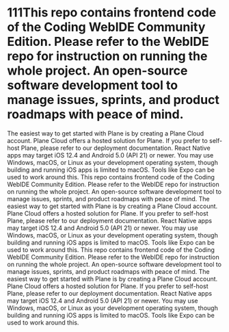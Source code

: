 # 111This repo contains frontend code of the Coding WebIDE Community Edition. Please refer to the WebIDE repo for instruction on running the  whole project. An open-source software development tool to manage issues, sprints, and product roadmaps with peace of mind.
The easiest way to get started with Plane is by creating a Plane Cloud account. Plane Cloud offers a hosted solution for Plane. If you prefer to self-host Plane, please refer to our deployment documentation.
React Native apps may target iOS 12.4 and Android 5.0 (API 21) or newer. You may use Windows, macOS, or Linux as your development operating system, though building and running iOS apps is limited to macOS. Tools like Expo can be used to work around this.
This repo contains frontend code of the Coding WebIDE Community Edition. Please refer to the WebIDE repo for instruction on running the  whole project. An open-source software development tool to manage issues, sprints, and product roadmaps with peace of mind.
The easiest way to get started with Plane is by creating a Plane Cloud account. Plane Cloud offers a hosted solution for Plane. If you prefer to self-host Plane, please refer to our deployment documentation.
React Native apps may target iOS 12.4 and Android 5.0 (API 21) or newer. You may use Windows, macOS, or Linux as your development operating system, though building and running iOS apps is limited to macOS. Tools like Expo can be used to work around this.
This repo contains frontend code of the Coding WebIDE Community Edition. Please refer to the WebIDE repo for instruction on running the  whole project. An open-source software development tool to manage issues, sprints, and product roadmaps with peace of mind.
The easiest way to get started with Plane is by creating a Plane Cloud account. Plane Cloud offers a hosted solution for Plane. If you prefer to self-host Plane, please refer to our deployment documentation.
React Native apps may target iOS 12.4 and Android 5.0 (API 21) or newer. You may use Windows, macOS, or Linux as your development operating system, though building and running iOS apps is limited to macOS. Tools like Expo can be used to work around this.
